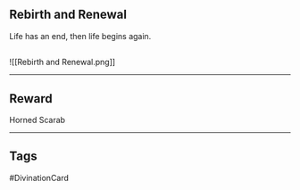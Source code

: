 ## Rebirth and Renewal
Life has an end, then life begins again.
## 
![[Rebirth and Renewal.png]]

---
## Reward
Horned Scarab

---
## Tags
#DivinationCard